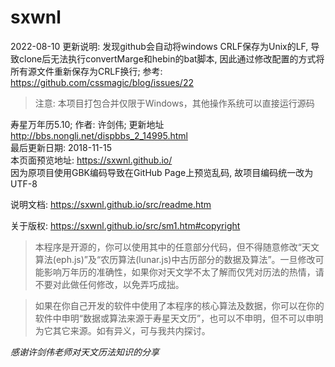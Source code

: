 # sxwnl  

2022-08-10 更新说明:
发现github会自动将windows CRLF保存为Unix的LF, 导致clone后无法执行convertMarge和hebin的bat脚本, 因此通过修改配置的方式将所有源文件重新保存为CRLF换行;
参考: https://github.com/cssmagic/blog/issues/22  
> 注意: 本项目打包合并仅限于Windows，其他操作系统可以直接运行源码

寿星万年历5.10; 作者: 许剑伟; 更新地址 http://bbs.nongli.net/dispbbs_2_14995.html  
最后更新日期: 2018-11-15  
本页面预览地址: https://sxwnl.github.io/  
因为原项目使用GBK编码导致在GitHub Page上预览乱码, 故项目编码统一改为UTF-8

说明文档: https://sxwnl.github.io/src/readme.htm

关于版权: https://sxwnl.github.io/src/sm1.htm#copyright

>本程序是开源的，你可以使用其中的任意部分代码，但不得随意修改“天文算法(eph.js)”及“农历算法(lunar.js)中古历部分的数据及算法”。一旦修改可能影响万年历的准确性，如果你对天文学不太了解而仅凭对历法的热情，请不要对此做任何修改，以免弄巧成拙。

>如果在你自己开发的软件中使用了本程序的核心算法及数据，你可以在你的软件中申明“数据或算法来源于寿星天文历”，也可以不申明，但不可以申明为它其它来源。如有异义，可与我共内探讨。

*感谢许剑伟老师对天文历法知识的分享*
